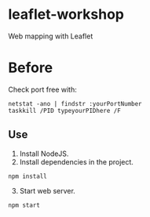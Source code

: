 # leaflet-workshop
Web mapping with Leaflet

# Before
Check port free with:    

```
netstat -ano | findstr :yourPortNumber    
taskkill /PID typeyourPIDhere /F    
```


## Use
1. Install NodeJS.
2. Install dependencies in the project.
```
npm install
```
3. Start web server.
```
npm start
```
 
